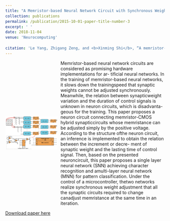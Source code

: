 ```yaml
---
title: "A Memristor-based Neural Network Circuit with Synchronous Weight Adjustment"
collection: publications
permalink: /publication/2015-10-01-paper-title-number-3
excerpt: ' '
date: 2018-11-04
venue: 'Neurocomputing'

citation: 'Le Yang, Zhigang Zeng, and <b>Xinming Shi</b>, “A memristor-based neural network circuit with synchronous weight adjustment,” <i>Neurocomputing</i>, vol. 363, pp. 114–124, 201.'
---
```

<div style='display: flex; align-items: center;'>
  <div style='flex: 1;'>
    <img src='https://github.com/embeddedsky/xinmingshi.github.io/raw/master/images/paper3.png' alt="Memristor-Based Neuron Circuit" style='width: 130%;'>
  </div>
  <div style='flex: 2; margin-left: 10px;'>
    <div>Memristor-based neural network circuits are considered as promising hardware implementations for ar- tificial neural networks. In the training of memristor-based neural networks, it slows down the trainingspeed that synaptic weights cannot be adjusted synchronously. Meanwhile, the relation between synapticweight variation and the duration of control signals is unknown in neuron circuits, which is disadvanta- geous for the training. This paper proposes a neuron circuit connecting memristor-CMOS hybrid synapticcircuits whose memristance can be adjusted simply by the positive voltage. According to the structure ofthe neuron circuit, an inference is implemented to obtain the relation between the increment or decre- ment of synaptic weight and the lasting time of control signal. Then, based on the presented neuroncircuit, this paper proposes a single layer neural network (SNN) achieving character recognition and amulti-layer neural network (MNN) for pattern classification. Under the control of a microcontroller, thetwo networks realize synchronous weight adjustment that all the synaptic circuits required to change canadjust memristance at the same time in an iteration.</div>
  </div>
</div> 

[Download paper here](https://github.com/embeddedsky/xinmingshi.github.io/raw/master/files/paper3.pdf)
